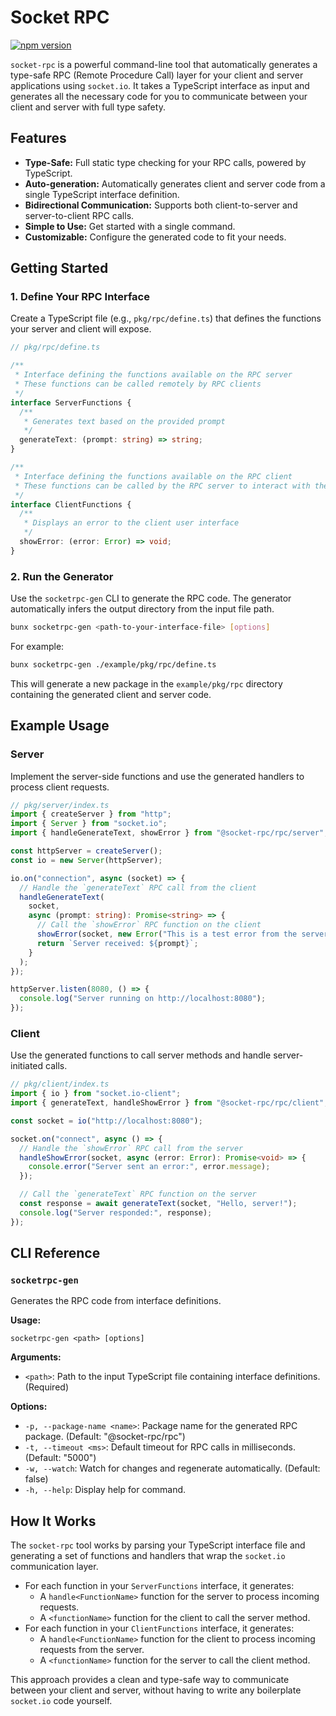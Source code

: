 # Socket RPC

[![npm version](https://badge.fury.io/js/socketrpc-gen.svg)](https://badge.fury.io/js/socketrpc-gen)

`socket-rpc` is a powerful command-line tool that automatically generates a type-safe RPC (Remote Procedure Call) layer for your client and server applications using `socket.io`. It takes a TypeScript interface as input and generates all the necessary code for you to communicate between your client and server with full type safety.

## Features

-   **Type-Safe:** Full static type checking for your RPC calls, powered by TypeScript.
-   **Auto-generation:** Automatically generates client and server code from a single TypeScript interface definition.
-   **Bidirectional Communication:** Supports both client-to-server and server-to-client RPC calls.
-   **Simple to Use:** Get started with a single command.
-   **Customizable:** Configure the generated code to fit your needs.

## Getting Started

### 1. Define Your RPC Interface

Create a TypeScript file (e.g., `pkg/rpc/define.ts`) that defines the functions your server and client will expose.

```typescript
// pkg/rpc/define.ts

/**
 * Interface defining the functions available on the RPC server
 * These functions can be called remotely by RPC clients
 */
interface ServerFunctions {
  /**
   * Generates text based on the provided prompt
   */
  generateText: (prompt: string) => string;
}

/**
 * Interface defining the functions available on the RPC client
 * These functions can be called by the RPC server to interact with the client
 */
interface ClientFunctions {
  /**
   * Displays an error to the client user interface
   */
  showError: (error: Error) => void;
}
```

### 2. Run the Generator

Use the `socketrpc-gen` CLI to generate the RPC code. The generator automatically infers the output directory from the input file path.

```bash
bunx socketrpc-gen <path-to-your-interface-file> [options]
```

For example:

```bash
bunx socketrpc-gen ./example/pkg/rpc/define.ts
```

This will generate a new package in the `example/pkg/rpc` directory containing the generated client and server code.

## Example Usage

### Server

Implement the server-side functions and use the generated handlers to process client requests.

```typescript
// pkg/server/index.ts
import { createServer } from "http";
import { Server } from "socket.io";
import { handleGenerateText, showError } from "@socket-rpc/rpc/server";

const httpServer = createServer();
const io = new Server(httpServer);

io.on("connection", async (socket) => {
  // Handle the `generateText` RPC call from the client
  handleGenerateText(
    socket,
    async (prompt: string): Promise<string> => {
      // Call the `showError` RPC function on the client
      showError(socket, new Error("This is a test error from the server!"));
      return `Server received: ${prompt}`;
    }
  );
});

httpServer.listen(8080, () => {
  console.log("Server running on http://localhost:8080");
});
```

### Client

Use the generated functions to call server methods and handle server-initiated calls.

```typescript
// pkg/client/index.ts
import { io } from "socket.io-client";
import { generateText, handleShowError } from "@socket-rpc/rpc/client";

const socket = io("http://localhost:8080");

socket.on("connect", async () => {
  // Handle the `showError` RPC call from the server
  handleShowError(socket, async (error: Error): Promise<void> => {
    console.error("Server sent an error:", error.message);
  });

  // Call the `generateText` RPC function on the server
  const response = await generateText(socket, "Hello, server!");
  console.log("Server responded:", response);
});
```

## CLI Reference

### `socketrpc-gen`

Generates the RPC code from interface definitions.

**Usage:**

```
socketrpc-gen <path> [options]
```

**Arguments:**

-   `<path>`: Path to the input TypeScript file containing interface definitions. (Required)

**Options:**

-   `-p, --package-name <name>`: Package name for the generated RPC package. (Default: "@socket-rpc/rpc")
-   `-t, --timeout <ms>`: Default timeout for RPC calls in milliseconds. (Default: "5000")
-   `-w, --watch`: Watch for changes and regenerate automatically. (Default: false)
-   `-h, --help`: Display help for command.

## How It Works

The `socket-rpc` tool works by parsing your TypeScript interface file and generating a set of functions and handlers that wrap the `socket.io` communication layer.

-   For each function in your `ServerFunctions` interface, it generates:
    -   A `handle<FunctionName>` function for the server to process incoming requests.
    -   A `<functionName>` function for the client to call the server method.
-   For each function in your `ClientFunctions` interface, it generates:
    -   A `handle<FunctionName>` function for the client to process incoming requests from the server.
    -   A `<functionName>` function for the server to call the client method.

This approach provides a clean and type-safe way to communicate between your client and server, without having to write any boilerplate `socket.io` code yourself. 